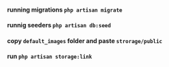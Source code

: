 #### running migrations `php artisan migrate`
#### runnig seeders `php artisan db:seed`
#### copy `default_images` folder and paste `strorage/public `
#### run `php artisan storage:link`
